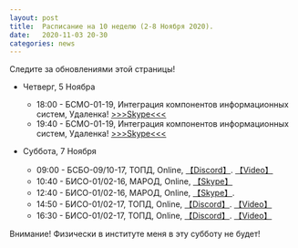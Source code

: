 ```yaml
---
layout: post
title:  Расписание на 10 неделю (2-8 Ноября 2020).
date:   2020-11-03 20-30
categories: news
---
```


Следите за обновлениями этой страницы!

* Четверг, 5 Ноябра
  * 18:00 - БСМО-01-19, Интеграция компонентов информационных систем, Удаленка! [>>>Skype<<<](https://join.skype.com/icDcc7qD7G7k)
  * 19:40 - БСМО-01-19, Интеграция компонентов информационных систем, Удаленка! [>>>Skype<<<](https://join.skype.com/icDcc7qD7G7k)
  

* Суббота, 7 Ноября
  * 09:00 - БСБО-09/10-17, ТОПД,  Online, [【Discord】](https://discord.gg/V8ZUrmc). [【Video】](https://youtu.be/6mYoXm4prV4)
  * 10:40 - БИСО-01/02-16, МАРОД, Online, [【Skype】](https://join.skype.com/csfK3o6Z7mTX)
  * 12:40 - БИСО-01/02-16, МАРОД, Online, [【Skype】](https://join.skype.com/csfK3o6Z7mTX).
  * 14:50 - БИСО-01/02-17, ТОПД,  Online, [【Discord】](https://discord.gg/JRaN4AU). [【Video】](https://youtu.be/OAQz8dau3xQ)
  * 16:30 - БИСО-01/02-17, ТОПД,  Online, [【Discord】](https://discord.gg/JRaN4AU). [【Video】](https://youtu.be/qIyU6w8Uu8U)

Внимание! Физически в институте меня в эту субботу не будет!


